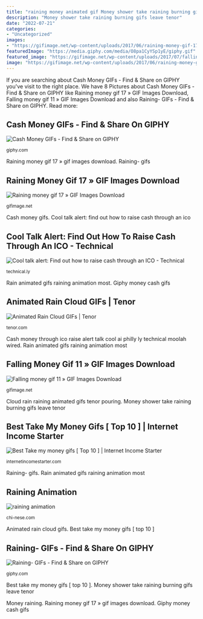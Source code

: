 ```yaml
---
title: "raining money animated gif Money shower take raining burning gifs leave tenor"
description: "Money shower take raining burning gifs leave tenor"
date: "2022-07-21"
categories:
- "Uncategorized"
images:
- "https://gifimage.net/wp-content/uploads/2017/06/raining-money-gif-17.gif"
featuredImage: "https://media.giphy.com/media/O8pa1CyYSp1yE/giphy.gif"
featured_image: "https://gifimage.net/wp-content/uploads/2017/07/falling-money-gif-11.gif"
image: "https://gifimage.net/wp-content/uploads/2017/06/raining-money-gif-17.gif"
---
```


If you are searching about Cash Money GIFs - Find &amp; Share on GIPHY you've visit to the right place. We have 8 Pictures about Cash Money GIFs - Find &amp; Share on GIPHY like Raining money gif 17 » GIF Images Download, Falling money gif 11 » GIF Images Download and also Raining- GIFs - Find &amp; Share on GIPHY. Read more:

## Cash Money GIFs - Find &amp; Share On GIPHY

![Cash Money GIFs - Find &amp; Share on GIPHY](https://media.giphy.com/media/O8pa1CyYSp1yE/giphy.gif "Raining- gifs")

<small>giphy.com</small>

Raining money gif 17 » gif images download. Raining- gifs

## Raining Money Gif 17 » GIF Images Download

![Raining money gif 17 » GIF Images Download](https://gifimage.net/wp-content/uploads/2017/06/raining-money-gif-17.gif "Cool talk alert: find out how to raise cash through an ico")

<small>gifimage.net</small>

Cash money gifs. Cool talk alert: find out how to raise cash through an ico

## Cool Talk Alert: Find Out How To Raise Cash Through An ICO - Technical

![Cool talk alert: Find out how to raise cash through an ICO - Technical](https://technical.ly/philly/wp-content/uploads/sites/2/2017/08/mooolah.gif "Raining animation")

<small>technical.ly</small>

Rain animated gifs raining animation most. Giphy money cash gifs

## Animated Rain Cloud GIFs | Tenor

![Animated Rain Cloud GIFs | Tenor](https://media.tenor.com/images/294d97430d0a4c41b072520fd61b7f10/tenor.gif "Money falling premier lounge league wallpapers gifimage")

<small>tenor.com</small>

Cash money through ico raise alert talk cool ai philly ly technical moolah wired. Rain animated gifs raining animation most

## Falling Money Gif 11 » GIF Images Download

![Falling money gif 11 » GIF Images Download](https://gifimage.net/wp-content/uploads/2017/07/falling-money-gif-11.gif "Giphy money cash gifs")

<small>gifimage.net</small>

Cloud rain raining animated gifs tenor pouring. Money shower take raining burning gifs leave tenor

## Best Take My Money Gifs [ Top 10 ] | Internet Income Starter

![Best Take my money gifs [ Top 10 ] | Internet Income Starter](https://media.tenor.com/images/09e7c89a90e995f272bc47ab1194ef58/tenor.gif "Raining money gif 17 » gif images download")

<small>internetincomestarter.com</small>

Raining- gifs. Rain animated gifs raining animation most

## Raining Animation

![raining animation](https://38.media.tumblr.com/e7924ad5d75b4e9414b3fb73d7a63f64/tumblr_mtu9dvbri41s19pnbo1_500.gif "Raining- gifs")

<small>chi-nese.com</small>

Animated rain cloud gifs. Best take my money gifs [ top 10 ]

## Raining- GIFs - Find &amp; Share On GIPHY

![Raining- GIFs - Find &amp; Share on GIPHY](https://media.giphy.com/media/11bKZchDgXQTZe/200.gif "Cool talk alert: find out how to raise cash through an ico")

<small>giphy.com</small>

Best take my money gifs [ top 10 ]. Money shower take raining burning gifs leave tenor

Money raining. Raining money gif 17 » gif images download. Giphy money cash gifs
